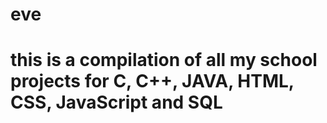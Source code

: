 # eve
# this is a compilation of all my school projects for C, C++, JAVA, HTML, CSS, JavaScript and SQL

